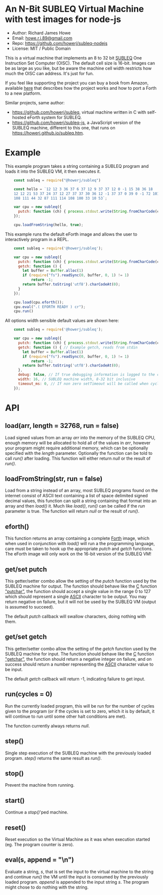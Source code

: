 # An N-Bit SUBLEQ Virtual Machine with test images for node-js

* Author: Richard James Howe
* Email: howe.r.j.89@gmail.com
* Repo: https://github.com/howerj/subleq-nodejs
* License: MIT / Public Domain

This is a virtual machine that implements an 8 to 32 bit [SUBLEQ](https://esolangs.org/wiki/Subleq) 
One Instruction Set Computer (OISC). The default cell size is 16-bit. Images can be as
large as you like, but be aware the machine cell width restricts how much the
OISC can address. It's just for fun.

If you feel like supporting the project you can buy a book from
Amazon, available [here](https://www.amazon.com/SUBLEQ-EFORTH-Forth-Metacompilation-Machine-ebook/dp/B0B5VZWXPL)
that describes how the project works and how to port a Forth to
a new platform.

Similar projects, same author:

* <https://github.com/howerj/subleq>, virtual machine written in C with
  self-hosted eForth system for SUBLEQ.
* <https://github.com/howerj/subleq-js>, a JavaScript version of the
  SUBLEQ machine, different to this one, that runs on
  <https://howerj.github.io/subleq.htm>.

# Example

This example program takes a string containing a SUBLEQ program
and loads it into the SUBLEQ VM, it then executes it.


```js
	const subleq = require("@howerj/subleq")

	const hello = `12 12 3 36 37 6 37 12 9 37 37 12 0 -1 15 38 36 18
	12 12 21 53 37 24 37 12 27 37 37 30 36 12 -1 37 37 0 39 0 -1 72 101 108
	108 111 44 32 87 111 114 108 100 33 10 53`;

	var cpu = new subleq({
	  putch: function (ch) { process.stdout.write(String.fromCharCode(ch)); },
	});

	cpu.loadFromString(hello, true);

```

This example runs the default eForth image and allows the user to
interactively program in a REPL.

```js
	const subleq = require('@howerj/subleq');

	var cpu = new subleq({
	  putch: function (ch) { process.stdout.write(String.fromCharCode(ch)); },
	  getch: function () {
		let buffer = Buffer.alloc(1)
		if (require("fs").readSync(0, buffer, 0, 1) != 1)
			return -1;
		return buffer.toString('utf8').charCodeAt(0);
	  }
	});

	cpu.load(cpu.eforth());
	cpu.eval(".( EFORTH READY ) cr");
	cpu.run()
```

All options width sensible default values are shown here:

```js
	const subleq = require('@howerj/subleq');

	var cpu = new subleq({
	  putch: function (ch) { process.stdout.write(String.fromCharCode(ch)); }, // Example putch, writes to stdout
	  getch: function () { // Example getch, reads from stdin
		let buffer = Buffer.alloc(1)
		if (require("fs").readSync(0, buffer, 0, 1) != 1)
			return -1;
		return buffer.toString('utf8').charCodeAt(0);
	  },
	  debug: false, // If true debugging information is logged to the console
	  width: 16, // SUBLEQ machine width, 8-32 bit inclusive
	  timeout_ms: 0, // If non zero setTimeout will be called when cycles run out or input returns an error
	});
```

# API

## load(arr, length = 32768, run = false)

Load signed values from an array *arr* into the memory of the SUBLEQ CPU,
enough memory will be allocated to hold all of the values in *arr*, however
your program might require additional memory, which can be optionally 
specified with the *length* parameter. Optionally the function can be told
to call *run()* after loading. This function will either return *null* or
the result of *run()*.

## loadFromString(str, run = false)

Load from a string instead of an array, most SUBLEQ programs found on the
internet consist of ASCII text containing a list of space delimited 
signed decimal values, this function can split a string containing that
format into an array and then *load()* it. Much like *load()*, *run()*
can be called if the *run* parameter is true. The function will return
*null* or the result of *run()*.

## eforth()

This function returns an array containing a complete [Forth](https://en.wikipedia.org/wiki/Forth_%28programming_language%29) 
image, which when used in conjunction with *load()* will run a the
programming language, care must be taken to hook up the appropriate
*putch* and *getch* functions. The eForth image will only work on the
16-bit version of the SUBLEQ VM!

## get/set putch

This getter/setter combo allow the setting of the *putch* function
used by the SUBLEQ machine for output. The function should behave
like the [C](https://en.wikipedia.org/wiki/The_C_Programming_Language)
function ["putchar"](https://www.cplusplus.com/reference/cstdio/putchar/),
the function should accept a single value in the range 0 to 127
which should represent a single [ASCII](https://en.wikipedia.org/wiki/ASCII)
character to be output. You may return negative on failure, but it will
not be used by the SUBLEQ VM (output is assumed to succeed).

The default *putch* callback will swallow characters, doing nothing
with them.

## get/set getch

This getter/setter combo allow the setting of the *getch* function
used by the SUBLEQ machine for input. The function should behave
like the [C](https://en.wikipedia.org/wiki/The_C_Programming_Language)
function ["getchar"](https://www.cplusplus.com/reference/cstdio/getchar/),
the function should return a negative integer on failure, and on success
should return a number representing the
[ASCII](https://en.wikipedia.org/wiki/ASCII) character value to
be input.

The default *getch* callback will return -1, indicating failure
to get input.

## run(cycles = 0)

Run the currently loaded program, this will be run for the number
of cycles given to the program (or if the cycles is set to zero,
which it is by default, it will continue to run until some other
halt conditions are met).

The function currently always returns *null*.

## step()

Single step execution of the SUBLEQ machine with the previously loaded
program. *step()* returns the same result as *run()*.

## stop()

Prevent the machine from running.

## start()

Continue a *stop()*'ped machine.

## reset()

Reset execution so the Virtual Machine as it was when execution
started (eg. The program counter is zero).

## eval(s, append = "\n")

Evaluate a string, *s*, that is set the input to the virtual machine to
the string and continue *run()* the VM until the input is consumed
by the previously loaded program. *append* is appended to the input
string *s*. The program might chose to do nothing with the string.

